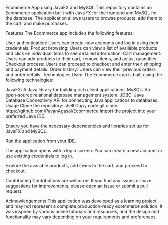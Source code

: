 Ecommerce App using JavaFX and MySQL
This repository contains an Ecommerce application built with JavaFX for the frontend and MySQL for the database. The application allows users to browse products, add them to the cart, and make purchases.

Features
The Ecommerce app includes the following features:

User authentication: Users can create new accounts and log in using their credentials.
Product browsing: Users can view a list of available products and click on individual items to see detailed information.
Cart management: Users can add products to their cart, remove items, and adjust quantities.
Checkout process: Users can proceed to checkout and enter their shipping and payment details.
Order history: Users can view their previous orders and order details.
Technologies Used
The Ecommerce app is built using the following technologies:

JavaFX: A Java library for building rich client applications.
MySQL: An open-source relational database management system.
JDBC: Java Database Connectivity API for connecting Java applications to databases.
Usage
Clone the repository:
shell
Copy code
git clone https://github.com/PavanAgasal/Ecommerce
Import the project into your preferred Java IDE.

Ensure you have the necessary dependencies and libraries set up for JavaFX and MySQL.

Run the application from your IDE.

The application opens with a login screen. You can create a new account or use existing credentials to log in.

Explore the available products, add items to the cart, and proceed to checkout.

Contributing
Contributions are welcome! If you find any issues or have suggestions for improvements, please open an issue or submit a pull request.

Acknowledgements
This application was developed as a learning project and may not represent a complete production-ready ecommerce solution. It was inspired by various online tutorials and resources, and the design and functionality may vary depending on your requirements and preferences.
